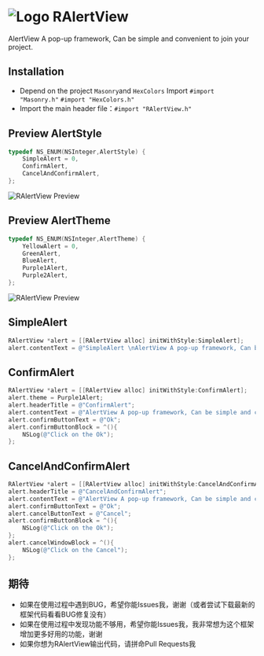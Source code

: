  ![Logo](https://github.com/roycms/RAlertView/blob/master/RAlert/log.png)
 RAlertView
===
AlertView A pop-up framework, Can be simple and convenient to join your project.

## Installation
- Depend on the project ` Masonry `and ` HexColors ` Import  `#import "Masonry.h"` `#import "HexColors.h"`
- Import the main header file：`#import "RAlertView.h"`

## Preview  AlertStyle
```objective-c
typedef NS_ENUM(NSInteger,AlertStyle) {
    SimpleAlert = 0,
    ConfirmAlert,
    CancelAndConfirmAlert,
};
```
![RAlertView Preview](https://github.com/roycms/RAlertView/blob/master/RAlert/AlertStyle.jpg)
## Preview  AlertTheme
```objective-c
typedef NS_ENUM(NSInteger,AlertTheme) {
    YellowAlert = 0,
    GreenAlert,
    BlueAlert,
    Purple1Alert,
    Purple2Alert,
};
```
![RAlertView Preview](https://github.com/roycms/RAlertView/blob/master/RAlert/Theme.jpg)

## SimpleAlert
```objective-c
RAlertView *alert = [[RAlertView alloc] initWithStyle:SimpleAlert];
alert.contentText = @"SimpleAlert \nAlertView A pop-up framework, Can be simple and convenient to join your project";
```
## ConfirmAlert
```objective-c
RAlertView *alert = [[RAlertView alloc] initWithStyle:ConfirmAlert];
alert.theme = Purple1Alert;
alert.headerTitle = @"ConfirmAlert";
alert.contentText = @"AlertView A pop-up framework, Can be simple and convenient to join your project";
alert.confirmButtonText = @"Ok";
alert.confirmButtonBlock = ^(){
    NSLog(@"Click on the Ok");
};
```
## CancelAndConfirmAlert
```objective-c
RAlertView *alert = [[RAlertView alloc] initWithStyle:CancelAndConfirmAlert];
alert.headerTitle = @"CancelAndConfirmAlert";
alert.contentText = @"AlertView A pop-up framework, Can be simple and convenient to join your project";
alert.confirmButtonText = @"Ok";
alert.cancelButtonText = @"Cancel";
alert.confirmButtonBlock = ^(){
    NSLog(@"Click on the Ok");
};
alert.cancelWindowBlock = ^(){
    NSLog(@"Click on the Cancel");
};
```
## 期待
* 如果在使用过程中遇到BUG，希望你能Issues我，谢谢（或者尝试下载最新的框架代码看看BUG修复没有）
* 如果在使用过程中发现功能不够用，希望你能Issues我，我非常想为这个框架增加更多好用的功能，谢谢
* 如果你想为RAlertView输出代码，请拼命Pull Requests我

